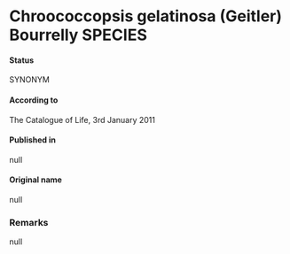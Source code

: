 # Chroococcopsis gelatinosa (Geitler) Bourrelly SPECIES

#### Status
SYNONYM

#### According to
The Catalogue of Life, 3rd January 2011

#### Published in
null

#### Original name
null

### Remarks
null